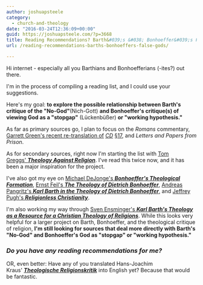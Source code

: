 ```yaml
---
author: joshuapsteele
category:
  - church-and-theology
date: "2016-03-24T12:36:09+00:00"
guid: https://joshuapsteele.com/?p=3668
title: Reading Recommendations? Barth&#039;s &#038; Bonhoeffer&#039;s False Gods
url: /reading-recommendations-barths-bonhoeffers-false-gods/

---
```

Hi internet - especially all you Barthians and Bonhoefferians (-ites?) out there.

I'm in the process of compiling a reading list, and I could use your suggestions.

Here's my goal: **to explore the possible relationship between Barth's critique of the "No-God"**(Nich-Gott) **and Bonhoeffer's critique(s) of viewing God as a "stopgap"** (Lückenbüßer) **or "working hypothesis."**

As far as primary sources go, I plan to focus on the _Romans_ commentary, [Garrett Green's recent re-translation of](http://www.amazon.com/On-Religion-The-Revelation-Sublimation/dp/0567031098) [_CD_](http://www.amazon.com/On-Religion-The-Revelation-Sublimation/dp/0567031098) [§17](http://www.amazon.com/On-Religion-The-Revelation-Sublimation/dp/0567031098), and _Letters and Papers from Prison_.

As for secondary sources, right now I'm starting the list with [Tom Greggs' **_Theology Against Religion_**](http://www.amazon.com/Theology-against-Religion-Constructive-Bonhoeffer/dp/0567104230/). I've read this twice now, and it has been a major inspiration for the project.

I've also got my eye on [Michael DeJonge's **_Bonhoeffer's Theological Formation_**,](http://www.amazon.com/Bonhoeffers-Theological-Formation-Protestant-Theology/dp/0199639787/) [Ernst Feil's **_The Theology of Dietrich Bonhoeffer_**](http://www.amazon.com/Theology-Dietrich-Bonhoeffer-Ernst-Feil/dp/0800662407/), [Andreas Pangritz's **_Karl Barth in the Theology of Dietrich Bonhoeffer_**](http://www.amazon.com/Karl-Barth-Theology-Dietrich-Bonhoeffer/dp/080284281X/), and [Jeffrey Pugh's **_Religionless Christianity_**](http://www.amazon.com/Religionless-Christianity-Dietrich-Bonhoeffer-Troubled/dp/0567032590/).

I'm also working my way through [Sven Ensminger's **_Karl Barth's Theology as a Resource for a Christian Theology of Religions_**](http://www.amazon.com/Theology-Resource-Christian-Religions-Systematic/dp/0567666727/). While this looks very helpful for a larger project on Barth, Bonhoeffer, and the theological critique of religion, **I'm still looking for sources that deal more directly with Barth's "No-God" and Bonhoeffer's God as "stopgap" or "working hypothesis."**

### _**Do you have any reading recommendations for me?**_

OR, even better: Have any of you translated Hans-Joachim Kraus' _**[Theologische Religionskritik](http://www.amazon.com/Theologische-Religionskritik-Neukirchener-systematischen-Theologie/dp/3788706724/)**_ into English yet? Because that would be fantastic.
